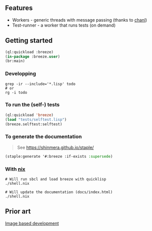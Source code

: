 
## Features

* Workers - generic threads with message passing (thanks to [chanl](https://github.com/zkat/chanl))
* Test-runner - a worker that runs tests (on demand)

## Getting started

```lisp
(ql:quickload :breeze)
(in-package :breeze.user)
(br:main)
```

### Developping

```shell
grep -ir --include='*.lisp' todo
# or
rg -i todo
```

### To run the (self-) tests

```lisp
(ql:quickload 'breeze)
(load "tests/selftest.lisp")
(breeze.selftest:selftest)
```

### To generate the documentation

> See https://shinmera.github.io/staple/

```lisp
(staple:generate '#:breeze :if-exists :supersede)
```

### With [nix](https://nixos.org/)

```shell
# Will run sbcl and load breeze with quicklisp
./shell.nix
```

```shell
# Will update the documentation (docs/index.html)
./shell.nix
```

## Prior art

[Image based development](https://www.informatimago.com/develop/lisp/com/informatimago/small-cl-pgms/ibcl/index.html)
